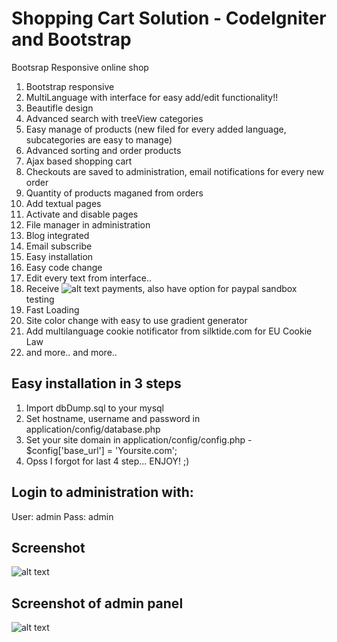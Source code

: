 # Shopping Cart Solution - CodeIgniter and Bootstrap
Bootsrap Responsive online shop

1. Bootstrap responsive
2. MultiLanguage with interface for easy add/edit functionality!!
3. Beautifle design
4. Advanced search with treeView categories
5. Easy manage of products (new filed for every added language, subcategories are easy to manage)
6. Advanced sorting and order products
7. Ajax based shopping cart
8. Checkouts are saved to administration, email notifications for every new order
9. Quantity of products maganed from orders
10. Add textual pages
11. Activate and disable pages
12. File manager in administration
13. Blog integrated
14. Email subscribe
15. Easy installation
16. Easy code change
17. Edit every text from interface..
18. Receive ![alt text](https://raw.githubusercontent.com/kirilkirkov/Shopping-Cart-Solution---CodeIgniter/master/paypalLogo.png "Logo Title Text 1") payments, also have option for paypal sandbox testing
19. Fast Loading
20. Site color change with easy to use gradient generator
21. Add multilanguage cookie notificator from silktide.com for EU Cookie Law 
22. and more.. and more.. 

## Easy installation in 3 steps
1. Import dbDump.sql to your mysql
2. Set hostname, username and password in application/config/database.php
3. Set your site domain in application/config/config.php - $config['base_url'] = 'Yoursite.com';
4. Opss I forgot for last 4 step... ENJOY! ;)

## Login to administration with:
User: admin
Pass: admin

## Screenshot
![alt text](https://raw.githubusercontent.com/kirilkirkov/Shopping-Cart-Solution---CodeIgniter/design/redlabel-style/screenshot.png "Logo Title Text 1")

## Screenshot of admin panel
![alt text](https://raw.githubusercontent.com/kirilkirkov/Shopping-Cart-Solution---CodeIgniter/master/admin_panel4.png "Logo Title Text 1")
